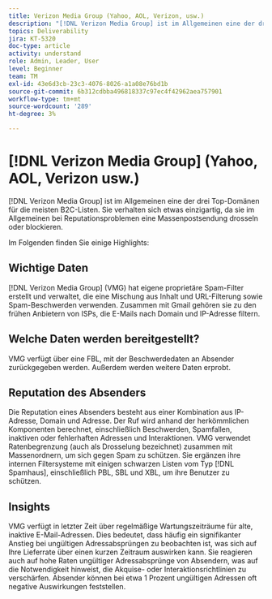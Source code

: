 ```yaml
---
title: Verizon Media Group (Yahoo, AOL, Verizon, usw.)
description: "[!DNL Verizon Media Group] ist im Allgemeinen eine der drei Top-Domänen für die meisten B2C-Listen. Sie verhalten sich etwas einzigartig, da sie im Allgemeinen bei Reputationsproblemen eine Massenpostsendung drosseln oder blockieren."
topics: Deliverability
jira: KT-5320
doc-type: article
activity: understand
role: Admin, Leader, User
level: Beginner
team: TM
exl-id: 43e6d3cb-23c3-4076-8026-a1a08e76bd1b
source-git-commit: 6b312cdbba496818337c97ec4f42962aea757901
workflow-type: tm+mt
source-wordcount: '289'
ht-degree: 3%

---
```


# [!DNL Verizon Media Group] (Yahoo, AOL, Verizon usw.)

[!DNL Verizon Media Group] ist im Allgemeinen eine der drei Top-Domänen für die meisten B2C-Listen. Sie verhalten sich etwas einzigartig, da sie im Allgemeinen bei Reputationsproblemen eine Massenpostsendung drosseln oder blockieren.

Im Folgenden finden Sie einige Highlights:

## Wichtige Daten

[!DNL Verizon Media Group] (VMG) hat eigene proprietäre Spam-Filter erstellt und verwaltet, die eine Mischung aus Inhalt und URL-Filterung sowie Spam-Beschwerden verwenden. Zusammen mit Gmail gehören sie zu den frühen Anbietern von ISPs, die E-Mails nach Domain und IP-Adresse filtern.

## Welche Daten werden bereitgestellt?

VMG verfügt über eine FBL, mit der Beschwerdedaten an Absender zurückgegeben werden. Außerdem werden weitere Daten erprobt.

## Reputation des Absenders

Die Reputation eines Absenders besteht aus einer Kombination aus IP-Adresse, Domain und Adresse. Der Ruf wird anhand der herkömmlichen Komponenten berechnet, einschließlich Beschwerden, Spamfallen, inaktiven oder fehlerhaften Adressen und Interaktionen. VMG verwendet Ratenbegrenzung (auch als Drosselung bezeichnet) zusammen mit Massenordnern, um sich gegen Spam zu schützen. Sie ergänzen ihre internen Filtersysteme mit einigen schwarzen Listen vom Typ [!DNL Spamhaus], einschließlich PBL, SBL und XBL, um ihre Benutzer zu schützen.

## Insights

VMG verfügt in letzter Zeit über regelmäßige Wartungszeiträume für alte, inaktive E-Mail-Adressen. Dies bedeutet, dass häufig ein signifikanter Anstieg bei ungültigen Adressabsprüngen zu beobachten ist, was sich auf Ihre Lieferrate über einen kurzen Zeitraum auswirken kann. Sie reagieren auch auf hohe Raten ungültiger Adressabsprünge von Absendern, was auf die Notwendigkeit hinweist, die Akquise- oder Interaktionsrichtlinien zu verschärfen. Absender können bei etwa 1 Prozent ungültigen Adressen oft negative Auswirkungen feststellen.
